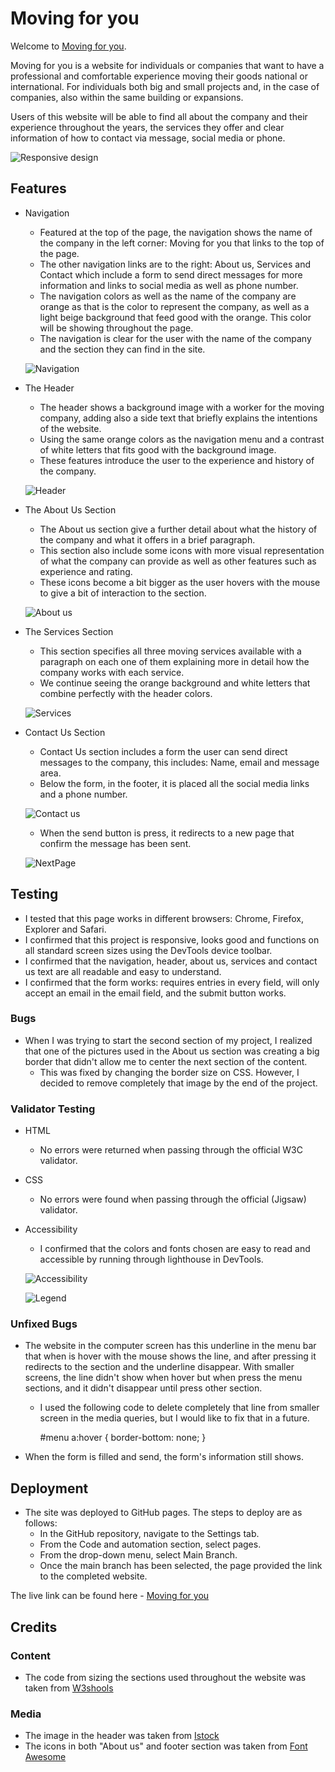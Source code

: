 # Moving for you 

Welcome to [Moving for you](https://saracandela.github.io/moving-for-you/).

Moving for you is a website for individuals or companies that want to have a professional and comfortable experience moving their goods national or international. For individuals both big and small projects and, in the case of companies, also within the same building or expansions. 

Users of this website will be able to find all about the company and their experience throughout the years, the services they offer and clear information of how to contact via message, social media or phone. 

![Responsive design](/assets/images/responsive-design.jpg)

## Features

* Navigation
    * Featured at the top of the page, the navigation shows the name of the company in the left corner: Moving for you that links to the top of the page.  
    * The other navigation links are to the right: About us, Services and Contact which include a form to send direct messages for more information and links to social media as well as phone number. 
    * The navigation colors as well as the name of the company are orange as that is the color to represent the company, as well as a light beige background that feed good with the orange. This color will be showing throughout the page.
    * The navigation is clear for the user with the name of the company and the section they can find in the site.  

    ![Navigation](/assets/images/moving-for-you-navigation.JPG)


* The Header
   * The header shows a background image with a worker for the moving company, adding also a side text that briefly explains the intentions of the website.
   * Using the same orange colors as the navigation menu and a contrast of white letters that fits good with the background image. 
   * These features introduce the user to the experience and history of the company. 

    ![Header](/assets/images/header.JPG)

* The About Us Section
   * The About us section give a further detail about what the history of the company and what it offers in a brief paragraph.
   * This section also include some icons with more visual representation of what the company can provide as well as other features such as experience and rating. 
   * These icons become a bit bigger as the user hovers with the mouse to give a bit of interaction to the section. 

    ![About us](/assets/images/about-us.JPG)

* The Services Section
   * This section specifies all three moving services available with a paragraph on each one of them explaining more in detail how the company works with each service. 
   * We continue seeing the orange background and white letters that combine perfectly with the header colors. 

   ![Services](/assets/images/services.JPG)

* Contact Us Section
   * Contact Us section includes a form the user can send direct messages to the company, this includes: Name, email and message area. 
   * Below the form, in the footer, it is placed all the social media links and a phone number. 

   ![Contact us](/assets/images/contact-us.JPG)

   * When the send button is press, it redirects to a new page that confirm the message has been sent.

   ![NextPage](/assets/images/nextpage.JPG) 

 ## Testing

* I tested that this page works in different browsers: Chrome, Firefox, Explorer and Safari. 
* I confirmed that this project is responsive, looks good and functions on all standard screen sizes using the DevTools device toolbar. 
* I confirmed that the navigation, header, about us, services and contact us text are all readable and easy to understand. 
* I confirmed that the form works: requires entries in every field, will only accept an email in the email field, and the submit button works. 

### Bugs
* When I was trying to start the second section of my project, I realized that one of the pictures used in the About us section was creating a big border that didn't allow me to center the next section of the content. 
    * This was fixed by changing the border size on CSS. However, I decided to remove completely that image by the end of the project. 

### Validator Testing 

* HTML
    * No errors were returned when passing through the official W3C validator. 
* CSS
    * No errors were found when passing through the official (Jigsaw) validator. 
* Accessibility 
   * I confirmed that the colors and fonts chosen are easy to read and accessible by running through lighthouse in DevTools. 

   
   ![Accessibility](/assets/images/accessibility.JPG) 

    ![Legend](/assets/images/legend.JPG) 


### Unfixed Bugs
 * The website in the computer screen has this underline in the menu bar that when is hover with the mouse shows the line, and after pressing it redirects to the section and the underline disappear. With smaller screens, the line didn't show when hover but when press the menu sections, and it didn't disappear until press other section. 
    * I used the following code to delete completely that line from smaller screen in the media queries, but I would like to fix that in a future. 
       
        #menu a:hover {
        border-bottom: none;
    }

* When the form is filled and send, the form's information still shows. 
    
## Deployment 

* The site was deployed to GitHub pages. The steps to deploy are as follows:
    * In the GitHub repository, navigate to the Settings tab.
    * From the Code and automation section, select pages.
    * From the drop-down menu, select Main Branch.
    * Once the main branch has been selected, the page provided the link to the completed website. 

The live link can be found here - [Moving for you](https://saracandela.github.io/moving-for-you/)

## Credits

### Content 

 * The code from sizing the sections used throughout the website was taken from [W3shools](https://w3schools.com)

### Media

* The image in the header was taken from [Istock](https://www.istockphoto.com/)
* The icons in both "About us" and footer section was taken from [Font Awesome](https://fontawesome.com/icons)



